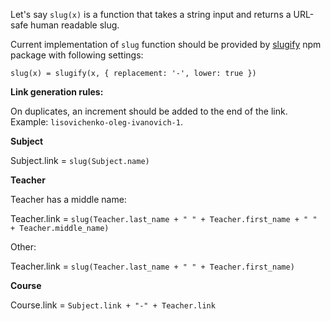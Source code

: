 Let's say `slug(x)` is a function that takes a string input and returns a URL-safe human readable slug.

Current implementation of `slug` function should be provided by [slugify](https://www.npmjs.com/package/slugify) npm package with following settings:

```
slug(x) = slugify(x, { replacement: '-', lower: true })
```

**Link generation rules:**

On duplicates, an increment should be added to the end of the link. Example: `lisovichenko-oleg-ivanovich-1`.

**Subject**

Subject.link = `slug(Subject.name)`


**Teacher**

Teacher has a middle name:

Teacher.link = `slug(Teacher.last_name + " " + Teacher.first_name + " " + Teacher.middle_name)`

Other:

Teacher.link = `slug(Teacher.last_name + " " + Teacher.first_name)`

**Course**

Course.link = `Subject.link + "-" + Teacher.link`

